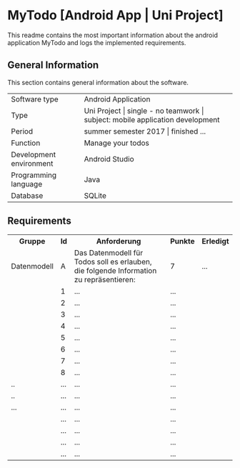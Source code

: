 # MyTodo [Android App | Uni Project]

<p>
This readme contains the most important information about the android application MyTodo and logs the implemented requirements.
</p>

<h2><b>General Information</b></h2>

<p>
This section contains general information about the software.
</p>
<table>
  <tr>
    <td>Software type</td>
    <td>Android Application</td>
  </tr>
  <tr>
    <td>Type</td>
    <td>Uni Project | single - no teamwork | subject: mobile application development</td>
   <tr>
    <td>Period</td>
    <td>summer semester 2017 | finished ...</td>
   <tr>
    <td>Function</td>
    <td>Manage your todos</td>
  </tr>
  <tr>
    <td>Development environment</td>
    <td>Android Studio</td>
  </tr>
   <tr>
    <td>Programming language</td>
    <td>Java</td>
  </tr>
  <tr>
    <td>Database</td>
    <td>SQLite</td>
  </tr>
</table>


<h2><b>Requirements</b></h2></ul>
<table>
  <tr>
    <th>Gruppe</th>
    <th>Id</th>
    <th>Anforderung</th>
    <th>Punkte</th>
    <th>Erledigt</th>
  </tr>
  <tr>
    <td>Datenmodell</td>
    <td>A</td>
    <td>Das Datenmodell für Todos soll es erlauben, die folgende Information zu repräsentieren:</td>
    <td>7</td>
    <td>...</td>
  </tr>
  <tr>
    <td></td>
    <td>1</td>
    <td>...</td>
    <td>...</td>
  </tr>
   <tr>
    <td></td>
    <td>2</td>
    <td>...</td>
    <td>...</td>
  </tr>
   <tr>
    <td></td>
    <td>3</td>
    <td>...</td>
    <td>...</td>
  </tr>
    <tr>
    <td></td>
    <td>4</td>
    <td>...</td>
    <td>...</td>
  </tr>
    <tr>
    <td></td>
    <td>5</td>
    <td>...</td>
    <td>...</td>
  </tr>
    <tr>
    <td></td>
    <td>6</td>
    <td>...</td>
    <td>...</td>
  </tr>
    <tr>
    <td></td>
    <td>7</td>
    <td>...</td>
    <td>...</td>
  </tr>
    <tr>
    <td></td>
    <td>8</td>
    <td>...</td>
    <td>...</td>
  </tr>
    <tr>
    <td>..</td>
    <td>...</td>
    <td>...</td>
    <td>...</td>
  </tr>
    <tr>
    <td>..</td>
    <td>...</td>
    <td>...</td>
    <td>...</td>
  </tr>
    <tr>
    <td>...</td>
    <td>...</td>
    <td>...</td>
    <td>...</td>
  </tr>
    <tr>
    <td></td>
    <td>...</td>
    <td>...</td>
    <td>...</td>
  </tr>
    <tr>
    <td></td>
    <td>...</td>
    <td>...</td>
    <td>...</td>
  </tr>
    <tr>
    <td></td>
    <td>...</td>
    <td>...</td>
    <td>...</td>
  </tr>
    <tr>
    <td></td>
    <td>...</td>
    <td>...</td>
    <td>...</td>
  </tr>
</table>
